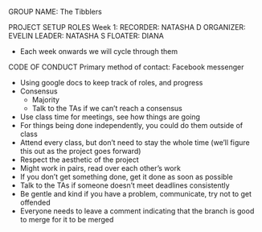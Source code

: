 GROUP NAME: The Tibblers


PROJECT SETUP
ROLES
Week 1:
RECORDER: NATASHA D
ORGANIZER: EVELIN
LEADER: NATASHA S
FLOATER: DIANA
- Each week onwards we will cycle through them

CODE OF CONDUCT
Primary method of contact: Facebook messenger
- Using google docs to keep track of roles, and progress
- Consensus 
    - Majority
    - Talk to the TAs if we can’t reach a consensus 
- Use class time for meetings, see how things are going 
- For things being done independently, you could do them outside of class 
- Attend every class, but don’t need to stay the whole time (we’ll figure this out as the project goes forward)  
- Respect the aesthetic of the project
- Might work in pairs, read over each other’s work 
- If you don’t get something done, get it done as soon as possible
- Talk to the TAs if someone doesn’t meet deadlines consistently 
- Be gentle and kind if you have a problem, communicate, try not to get offended 
- Everyone needs to leave a comment indicating that the branch is good to merge for it to be merged

